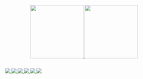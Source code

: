<div align="center">
  <a href="https://github.com/AdrianoLouzadaBollas">
  <img height="170em" src="https://github-readme-stats.vercel.app/api?username=AdrianoLouzadaBollas&show_icons=true&theme=dracula&include_all_commits=true&count_private=true"/>
  <img height="170em" src="https://github-readme-stats.vercel.app/api/top-langs/?username=AdrianoLouzadaBollas&layout=compact&langs_count=7&theme=dracula"/>
</div>

  
  ##
 
<div> 
  <a href="https://www.youtube.com/channel/UCPwpt5c-XjAG7csK8HbaOIw" target="_blank">
    <img src="https://img.shields.io/badge/YouTube-FF0000?style=for-the-badge&logo=youtube&logoColor=white" target="_blank">
  </a>
  <a href="https://instagram.com/AdrianoLouzadaBollas" target="_blank">
    <img src="https://img.shields.io/badge/-Instagram-%23E4405F?style=for-the-badge&logo=instagram&logoColor=white" target="_blank">
  </a>
 	<a href = "mailto:adriano.louzadabollas@gmail.com">
    <img src="https://img.shields.io/badge/-Gmail-%23333?style=for-the-badge&logo=gmail&logoColor=white" target="_blank">
  </a>
  <a href="https://www.linkedin.com/in/adrianolouzadati" target="_blank">
    <img src="https://img.shields.io/badge/-LinkedIn-%230077B5?style=for-the-badge&logo=linkedin&logoColor=white" target="_blank">
  </a>  
  <a href="https://adrianolouzada.com" target="_blank">
    <img src="https://img.shields.io/website?down_color=red&down_message=Acesse%20meu%20site%20pessoal&style=for-the-badge&up_color=blue&up_message=Site%20Pessoal&url=https%3A%2F%2Fadrianolouzada.com%2F" target="_blank">
  </a>
  
   <img src="https://img.shields.io/website?down_color=red&down_message=Acesse%20meu%20site%20pessoal&style=for-the-badge&up_color=blue&up_message=Site%20Pessoal&url=https%3A%2F%2Fadrianolouzada.com%2F" target="_blank">
  
</div>
